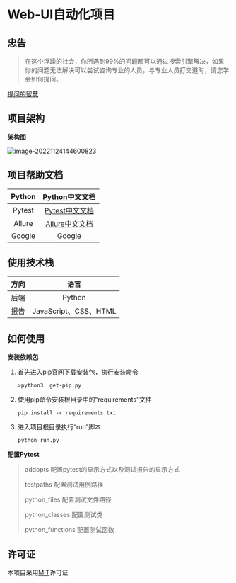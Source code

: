 # Web-UI自动化项目

## 忠告



> 在这个浮躁的社会，你所遇到99%的问题都可以通过搜索引擎解决，如果你的问题无法解决可以尝试咨询专业的人员，与专业人员打交道时，请您学会如何提问。

[提问的智慧](https://lug.ustc.edu.cn/wiki/doc/smart-questions/)

## 项目架构



**架构图**

![image-20221124144600823](https://i.imgtg.com/2022/12/20/HJ0tM.png)

## 项目帮助文档



| Python | [Python中文文档](https://docs.pythontab.com/python/python3.4/) |
| :----: | :----------------------------------------------------------: |
| Pytest | [Pytest中文文档](https://www.osgeo.cn/pytest/contents.html)  |
| Allure | [Allure中文文档](https://qualitysphere.gitee.io/ext/allure/) |
| Google | [Google](https://www.google.com/webhp?hl=zh-CN&sa=X&ved=0ahUKEwjog-TD_8X7AhVZrlYBHX0SBmsQPAgI) |

## 使用技术栈



| 方向 |         语言          |
| :--: | :-------------------: |
| 后端 |        Python         |
| 报告 | JavaScript、CSS、HTML |

## 如何使用



**安装依赖包**

1. 首先进入pip官网下载安装包，执行安装命令

   ```
   >python3  get-pip.py
   ```

2. 使用pip命令安装根目录中的"requirements"文件

   ```
   pip install -r requirements.txt
   ```

3. 进入项目根目录执行“run”脚本

   ```
   python run.py
   ```

**配置Pytest**

>
>
>addopts                          配置pytest的显示方式以及测试报告的显示方式
>
>testpaths                        配置测试用例路径
>
>python_files                   配置测试文件路径
>
>python_classes              配置测试类
>
>python_functions          配置测试函数

## 许可证



本项目采用[MIT](https://zh.wikipedia.org/zh-cn/MIT%E8%A8%B1%E5%8F%AF%E8%AD%89)许可证

